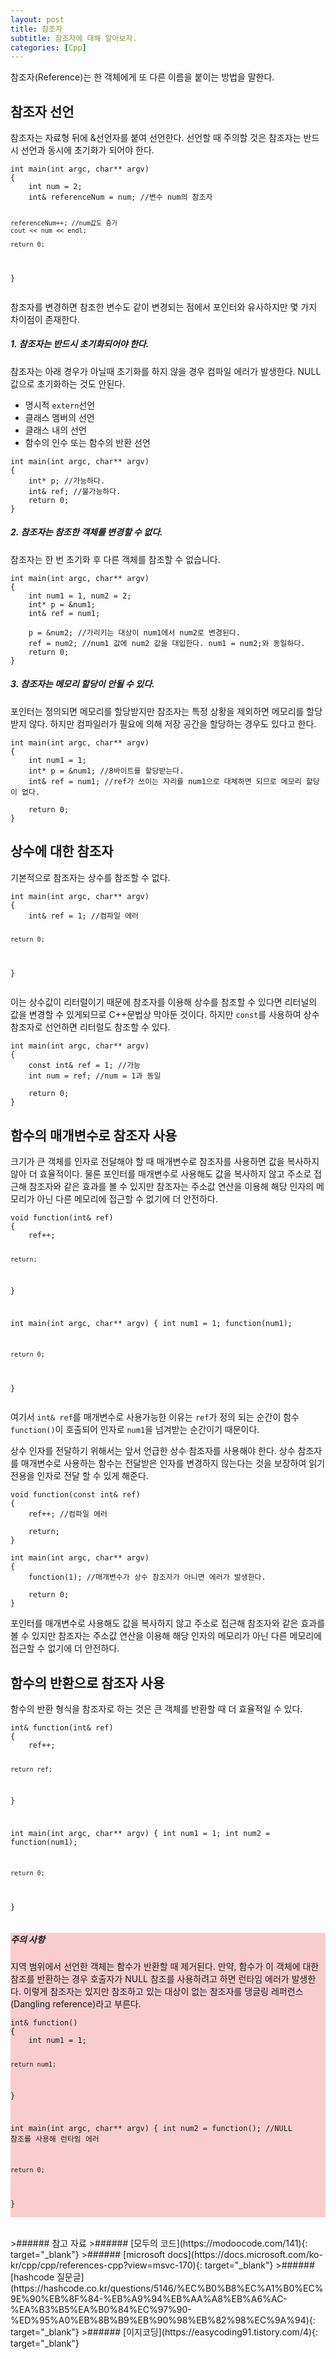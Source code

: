 ```yaml
---
layout: post
title: 참조자
subtitle: 참조자에 대해 알아보자.
categories: [Cpp]
---
```


참조자(Reference)는 한 객체에게 또 다른 이름을 붙이는 방법을 말한다.

<h2 class="section-heading">참조자 선언</h2>
참조자는 자료형 뒤에 &선언자를 붙여 선언한다. 선언할 때 주의할 것은 참조자는 반드시 선언과 동시에 초기화가 되어야 한다.
<pre><code class="cpp">int main(int argc, char** argv)
{
    int num = 2;
    int& referenceNum = num; //변수 num의 참조자

    referenceNum++; //num값도 증가
    cout << num << endl;

    return 0;
}
</code>
</pre>
참조자를 변경하면 참조한 변수도 같이 변경되는 점에서 포인터와 유사하지만 몇 가지 차이점이 존재한다.
##### 1. 참조자는 반드시 초기화되어야 한다.
참조자는 아래 경우가 아닐때 초기화를 하지 않을 경우 컴파일 에러가 발생한다. NULL값으로 초기화하는 것도 안된다.
- 명시적 <code>extern</code>선언
- 클래스 멤버의 선언
- 클래스 내의 선언
- 함수의 인수 또는 함수의 반환 선언
<pre>
<code class="cpp">int main(int argc, char** argv)
{
    int* p; //가능하다.
    int& ref; //불가능하다.
    return 0;
}</code>
</pre>
##### 2. 참조자는 참조한 객체를 변경할 수 없다.
참조자는 한 번 초기화 후 다른 객체를 참조할 수 없습니다.
<pre>
<code class="cpp">int main(int argc, char** argv)
{
    int num1 = 1, num2 = 2;
    int* p = &num1;
    int& ref = num1;

    p = &num2; //가리키는 대상이 num1에서 num2로 변경된다.
    ref = num2; //num1 값에 num2 값을 대입한다. num1 = num2;와 동일하다.
    return 0;
}</code>
</pre>
##### 3. 참조자는 메모리 할당이 안될 수 있다.
포인터는 정의되면 메모리를 할당받지만 참조자는 특정 상황을 제외하면 메모리를 할당받지 않다. 하지만 컴파일러가 필요에 의해 저장 공간을 할당하는 경우도 있다고 한다.
<pre>
<code class="cpp">int main(int argc, char** argv)
{
    int num1 = 1;
    int* p = &num1; //8바이트를 할당받는다.
    int& ref = num1; //ref가 쓰이는 자리를 num1으로 대체하면 되므로 메모리 할당이 없다.

    return 0;
}</code>
</pre>

<h2 class="section-heading">상수에 대한 참조자</h2>
기본적으로 참조자는 상수를 참조할 수 없다.
<pre>
<code class="cpp">int main(int argc, char** argv)
{
    int& ref = 1; //컴파일 에러
    
    return 0;
}</code>
</pre>
이는 상수값이 리터럴이기 때문에 참조자를 이용해 상수를 참조할 수 있다면 리터널의 값을 변경할 수 있게되므로 C++문법상 막아둔 것이다. 하지만 <code>const</code>를 사용하여 상수 참조자로 선언하면 리터럴도 참조할 수 있다.
<pre>
<code class="cpp">int main(int argc, char** argv)
{
    const int& ref = 1; //가능
    int num = ref; //num = 1과 동일

    return 0;
}</code>
</pre>

<h2 class="section-heading">함수의 매개변수로 참조자 사용</h2>
크기가 큰 객체를 인자로 전달해야 할 때 매개변수로 참조자를 사용하면 값을 복사하지 않아 더 효율적이다. 물론 포인터를 매개변수로 사용해도 값을 복사하지 않고 주소로 접근해 참조자와 같은 효과를 볼 수 있지만 참조자는 주소값 연산을 이용해 해당 인자의 메모리가 아닌 다른 메모리에 접근할 수 없기에 더 안전하다.
<pre>
<code class="cpp">void function(int& ref)
{
    ref++;

    return;
}

int main(int argc, char** argv)
{
    int num1 = 1;
    function(num1);

    return 0;
}</code>
</pre>
여기서 <code class="cpp">int& ref</code>를 매개변수로 사용가능한 이유는 <code class="cpp">ref</code>가 정의 되는 순간이 함수<code class="cpp">function()</code>이 호출되어 인자로 <code class="cpp">num1</code>을 넘겨받는 순간이기 때문이다.

상수 인자를 전달하기 위해서는 앞서 언급한 상수 참조자를 사용해야 한다. 상수 참조자를 매개변수로 사용하는 함수는 전달받은 인자를 변경하지 않는다는 것을 보장하여 읽기 전용을 인자로 전달 할 수 있게 해준다.
<pre>
<code class="cpp">void function(const int& ref)
{
    ref++; //컴파일 에러

    return;
}

int main(int argc, char** argv)
{
    function(1); //매개변수가 상수 참조자가 아니면 에러가 발생한다.

    return 0;
}</code>
</pre>
포인터를 매개변수로 사용해도 값을 복사하지 않고 주소로 접근해 참조자와 같은 효과를 볼 수 있지만 참조자는 주소값 연산을 이용해 해당 인자의 메모리가 아닌 다른 메모리에 접근할 수 없기에 더 안전하다.

<h2 class="section-heading">함수의 반환으로 참조자 사용</h2>
함수의 반환 형식을 참조자로 하는 것은 큰 객체를 반환할 때 더 효율적일 수 있다.
<pre>
<code class="cpp">int& function(int& ref)
{
    ref++;

    return ref;
}

int main(int argc, char** argv)
{
    int num1 = 1;
    int num2 = function(num1);

    return 0;
}</code>
</pre>
<div style="background-color:#F9CDCE"><h5>주의 사항</h5>지역 범위에서 선언한 객체는 함수가 반환할 때 제거된다. 만약, 함수가 이 객체에 대한 참조를 반환하는 경우 호출자가 NULL 참조를 사용하려고 하면 런타임 에러가 발생한다. 이렇게 참조자는 있지만 참조하고 있는 대상이 없는 참조자를 댕글링 레퍼런스(Dangling reference)라고 부른다.
<pre>
<code class="cpp">int& function()
{
    int num1 = 1;

    return num1;
}

int main(int argc, char** argv)
{
    int num2 = function(); //NULL 참조를 사용해 런타임 에러

    return 0;
}</code>
</pre>
</div>
<br>
>###### 참고 자료
>###### [모두의 코드](https://modoocode.com/141){: target="_blank"}
>###### [microsoft docs](https://docs.microsoft.com/ko-kr/cpp/cpp/references-cpp?view=msvc-170){: target="_blank"}
>###### [hashcode 질문글](https://hashcode.co.kr/questions/5146/%EC%B0%B8%EC%A1%B0%EC%9E%90%EB%8F%84-%EB%A9%94%EB%AA%A8%EB%A6%AC-%EA%B3%B5%EA%B0%84%EC%97%90-%ED%95%A0%EB%8B%B9%EB%90%98%EB%82%98%EC%9A%94){: target="_blank"}
>###### [이지코딩](https://easycoding91.tistory.com/4){: target="_blank"}